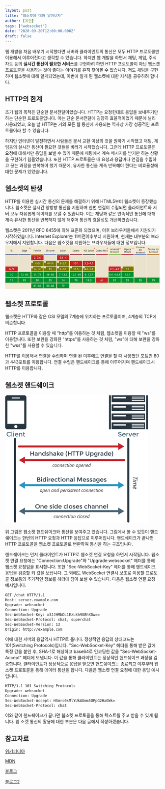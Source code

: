 ```yaml
---
layout: post
title: "웹소켓에 대해 알아보자"
author: [유안]
tags: ["websocket"]
date: "2020-09-20T12:00:00.000Z"
draft: false
---
```


웹 개발을 처음 배우기 시작했다면 서버와 클라이언트의 통신은 모두 HTTP 프로토콜만 이용해서 이루어진다고 생각할 수 있습니다.
하지만 웹 개발을 하면서 채팅, 게임, 주식 차트 등의 **실시간 통신이 필요한 서비스**를 구현하려 하면 HTTP 프로토콜이 아닌 웹소켓 프로토콜을 사용하는 것이 좋다는 이야기를 흔히 찾아볼 수 있습니다.
저도 채팅을 구현하며 웹소켓에 대해 알게되었는데, 이번에 알게 된 웹소켓에 대한 지식을 공유하려 합니다.

## HTTP의 한계
초기 웹의 목적은 단순한 문서전달이었습니다.
HTTP는 요청한대로 응답을 보내주기만 하는 단순한 프로토콜입니다.
이는 단순 문서전달에 굉장히 효율적이었기 때문에 널리 사용되었고, 오늘 날 HTTP는 거의 모든 웹 통신에 사용되는 역사상 가장 성공적인 프로토콜이라 할 수 있습니다.  

하지만 인터넷이 발전하면서 사람들은 문서 교환 이상의 것을 원하기 시작했고 채팅, 게임등의 실시간 통신이 필요한 것들을 바라기 시작했습니다.
그런데 HTTP 프로토콜은 요청에 대해서만 응답을 보낼 수 있기 때문에 채팅에서 계속 메시지를 받기만 하는 상황을 구현하기 힘들었습니다.
또한 HTTP 프로토콜은 매 요청과 응답마다 연결을 수립하고 끊는 과정을 반복해야 했기 때문에, 유사한 통신을 계속 반복해야 한다는 비효율성에 대한 문제가 있었습니다.

## 웹소켓의 탄생
HTTP를 이용한 실시간 통신의 문제를 해결하기 위해 HTML5부터 웹소켓이 등장했습니다. 
웹소켓은 실시간 양방향 통신을 지원하며 한번 연결이 수립되면 클라이언트와 서버 모두 자유롭게 데이터를 보낼 수 있습니다.
이는 채팅과 같은 연속적인 통신에 대해 계속 유사한 통신을 반복하지 않게 해주어 통신의 효율성도 개선하였습니다.

웹소켓은 2011년 RFC 6455에 의해 표준화 되었으며, 이후 브라우저들에서 지원되기 시작하였습니다. 
Internet Explorer는 11버전이후부터 지원하며, 현재는 대부분의 브라우저에서 지원합니다.
다음은 웹소켓을 지원하는 브라우저들에 대한 정보입니다.
![browsers](../images/2020-09-20-websocket_browser.png)

## 웹소켓 프로토콜
웹소켓은 HTTP와 같은 OSI 모델의 7계층에 위치하는 프로토콜이며, 4계층의 TCP에 의존합니다.

HTTP 프로토콜을 이용할 때 "http"를 이용하는 것 처럼, 웹소켓을 이용할 때 "ws"를 이용합니다.
또한 보완을 강화한 "https"를 사용하는 것 처럼, "ws"에 대해 보완을 강화한 "wss"를 사용할 수 있습니다.

HTTP를 이용해서 연결을 수립하며 연결 된 이후에도 연결을 할 때 사용했던 포트인 80과 443포트를 이용합니다.
연결 수립은 핸드쉐이크를 통해 이루어지며 핸드쉐이크시 HTTP를 이용합니다.

## 웹소켓 핸드쉐이크
![diagram](../images/2020-09-20-websocket_diagram.png)

위 그림은 웹소켓 핸드쉐이크와 통신을 보여주고 있습니다.
그림에서 볼 수 있듯이 핸드쉐이크는 한번의 HTTP 요청과 HTTP 응답으로 이루어집니다.
핸드쉐이크가 끝나면 HTTP 프로토콜을 웹소켓 프로토콜로 변환하여 통신을 하는 구조입니다.

핸드쉐이크는 먼저 클라이언트가 HTTP로 웹소켓 연결 요청을 하면서 시작됩니다.
웹소켓 연결 요청에는 "Connection:Upgrade"와 "Upgrade:websocket" 헤더를 통해 웹소켓 요청임을 표시합니다.
또한 "Sec-WebSocket-Key" 헤더를 통해 핸드쉐이크 응답을 검증할 키 값을 보냅니다.
그 외에도 WebSocket 연결시 보조로 이용할 프로토콜 정보등의 추가적인 정보를 헤더에 담아 보낼 수 있습니다.
다음은 웹소켓 연결 요청 예시입니다.
```HTTP
GET /chat HTTP/1.1
Host: server.example.com
Upgrade: websocket
Connection: Upgrade
Sec-WebSocket-Key: x3JJHMbDL1EzLkh9GBhXDw==
Sec-WebSocket-Protocol: chat, superchat
Sec-WebSocket-Version: 13
Origin: http://example.com
```

이에 대한 서버의 응답역시 HTTP로 옵니다.
정상적인 응답의 상태코드는 101(Switching Protocols)입니다.
"Sec-WebSocket-Key" 헤더를 통해 받은 값에 특정 값을 붙인 후, SHA-1로 해싱하고 base64로 인코딩한 값을 "Sec-WebSocket-Accept" 헤더에 보냅니다.
이 값을 통해 클라이언트는 정상적인 핸드쉐이크 과정을 검증합니다.
클라이언트가 정상적으로 응답을 받으면 핸드쉐이크는 종료되고 이후부터 웹소켓 프로토콜을 통해 데이터 통신을 합니다.
다음은 웹소켓 연결 요청에 대한 응답 예시입니다.
```HTTP
HTTP/1.1 101 Switching Protocols
Upgrade: websocket
Connection: Upgrade
Sec-WebSocket-Accept: HSmrc0sMlYUkAGmm5OPpG2HaGWk=
Sec-WebSocket-Protocol: chat
```

이와 같이 핸드쉐이크가 끝나면 웹소켓 프로토콜을 통해 텍스트를 주고 받을 수 있게 됩니다.
웹 소켓 통신의 활용에 대한 부분은 다음 글에서 작성하겠습니다.

## 참고자료

[위키피디아](https://en.wikipedia.org/wiki/WebSocket)

[MDN](https://developer.mozilla.org/en-US/docs/Web/API/WebSockets_API/Writing_WebSocket_servers)

[블로그](https://www.joinc.co.kr/w/man/12/websocket#sid_2)

[블로그2](https://bloodguy.tistory.com/entry/HTML5-WebSocket-%EC%84%9C%EB%B2%84%EC%9D%98-handshake)
